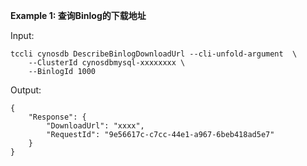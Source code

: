 **Example 1: 查询Binlog的下载地址**



Input: 

```
tccli cynosdb DescribeBinlogDownloadUrl --cli-unfold-argument  \
    --ClusterId cynosdbmysql-xxxxxxxx \
    --BinlogId 1000
```

Output: 
```
{
    "Response": {
        "DownloadUrl": "xxxx",
        "RequestId": "9e56617c-c7cc-44e1-a967-6beb418ad5e7"
    }
}
```

